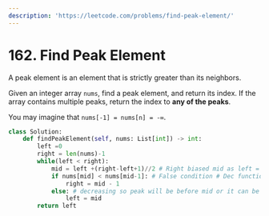```yaml
---
description: 'https://leetcode.com/problems/find-peak-element/'
---
```


# 162. Find Peak Element

A peak element is an element that is strictly greater than its neighbors.

Given an integer array `nums`, find a peak element, and return its index. If the array contains multiple peaks, return the index to **any of the peaks**.

You may imagine that `nums[-1] = nums[n] = -∞`.  


```python
class Solution:
    def findPeakElement(self, nums: List[int]) -> int:
        left =0
        right = len(nums)-1
        while(left < right):
            mid = left +(right-left+1)//2 # Right biased mid as left = mid in else condition # prevent infinite loop
            if nums[mid] < nums[mid-1]: # False condition # Dec function # go left # Find Last False i.e the Last elem for which this condition will be False 
                right = mid - 1
            else: # decreasing so peak will be before mid or it can be mid
                left = mid
        return left
```



